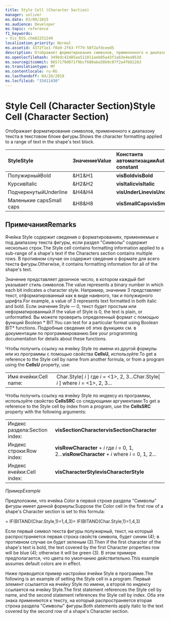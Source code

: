 ```yaml
---
title: Style Cell (Character Section)
manager: soliver
ms.date: 03/09/2015
ms.audience: Developer
ms.topic: reference
f1_keywords:
- Vis_DSS.chm82251249
localization_priority: Normal
ms.assetid: 4372f1e1-f0a9-2f63-ff79-58f2afdceed5
description: Отображает форматирование символов, примененного к диапазону текста в текстовом блоке фигуры.
ms.openlocfilehash: 349bdc42485aa511011aeb85a43f1ab3e4ea853d
ms.sourcegitcommit: 8657170d071f9bcf680aba50b9c07f2a4fb82283
ms.translationtype: MT
ms.contentlocale: ru-RU
ms.lasthandoff: 04/28/2019
ms.locfileid: "33411430"
---
```

# <a name="style-cell-character-section"></a><span data-ttu-id="05743-103">Style Cell (Character Section)</span><span class="sxs-lookup"><span data-stu-id="05743-103">Style Cell (Character Section)</span></span>

<span data-ttu-id="05743-104">Отображает форматирование символов, примененного к диапазону текста в текстовом блоке фигуры.</span><span class="sxs-lookup"><span data-stu-id="05743-104">Shows the character formatting applied to a range of text in the shape's text block.</span></span>
  
|<span data-ttu-id="05743-105">**Style**</span><span class="sxs-lookup"><span data-stu-id="05743-105">**Style**</span></span>|<span data-ttu-id="05743-106">**Значение**</span><span class="sxs-lookup"><span data-stu-id="05743-106">**Value**</span></span>|<span data-ttu-id="05743-107">**Константа автоматизации**</span><span class="sxs-lookup"><span data-stu-id="05743-107">**Automation constant**</span></span>|
|:-----|:-----|:-----|
| <span data-ttu-id="05743-108">Полужирный</span><span class="sxs-lookup"><span data-stu-id="05743-108">Bold</span></span>  <br/> | <span data-ttu-id="05743-109">&amp;H1</span><span class="sxs-lookup"><span data-stu-id="05743-109">&amp;H1</span></span>  <br/> |<span data-ttu-id="05743-110">**visBold**</span><span class="sxs-lookup"><span data-stu-id="05743-110">**visBold**</span></span> <br/> |
| <span data-ttu-id="05743-111">Курсив</span><span class="sxs-lookup"><span data-stu-id="05743-111">Italic</span></span>  <br/> | <span data-ttu-id="05743-112">&amp;H2</span><span class="sxs-lookup"><span data-stu-id="05743-112">&amp;H2</span></span>  <br/> |<span data-ttu-id="05743-113">**visItalic**</span><span class="sxs-lookup"><span data-stu-id="05743-113">**visItalic**</span></span> <br/> |
| <span data-ttu-id="05743-114">Подчеркнутый</span><span class="sxs-lookup"><span data-stu-id="05743-114">Underline</span></span>  <br/> | <span data-ttu-id="05743-115">&amp;H4</span><span class="sxs-lookup"><span data-stu-id="05743-115">&amp;H4</span></span>  <br/> |<span data-ttu-id="05743-116">**visUnderLine**</span><span class="sxs-lookup"><span data-stu-id="05743-116">**visUnderLine**</span></span> <br/> |
| <span data-ttu-id="05743-117">Маленькие caps</span><span class="sxs-lookup"><span data-stu-id="05743-117">Small caps</span></span>  <br/> | <span data-ttu-id="05743-118">&amp;H8</span><span class="sxs-lookup"><span data-stu-id="05743-118">&amp;H8</span></span>  <br/> |<span data-ttu-id="05743-119">**visSmallCaps**</span><span class="sxs-lookup"><span data-stu-id="05743-119">**visSmallCaps**</span></span> <br/> |
   
## <a name="remarks"></a><span data-ttu-id="05743-120">Примечания</span><span class="sxs-lookup"><span data-stu-id="05743-120">Remarks</span></span>

<span data-ttu-id="05743-121">Ячейка Style содержит сведения о форматированиях, применяемые к под диапазону текста фигуры, если раздел "Символы" содержит несколько строк.</span><span class="sxs-lookup"><span data-stu-id="05743-121">The Style cell contains formatting information applied to a sub-range of a shape's text if the Characters section contains multiple rows.</span></span> <span data-ttu-id="05743-122">В противном случае он содержит сведения о формате для всего текста фигуры.</span><span class="sxs-lookup"><span data-stu-id="05743-122">Otherwise, it contains formatting information for all of the shape's text.</span></span>
  
<span data-ttu-id="05743-123">Значение представляет двоичное число, в котором каждый бит указывает стиль символов.</span><span class="sxs-lookup"><span data-stu-id="05743-123">The value represents a binary number in which each bit indicates a character style.</span></span> <span data-ttu-id="05743-124">Например, значение 3 представляет текст, отформатированный как в виде наивного, так и полужирного шрифта.</span><span class="sxs-lookup"><span data-stu-id="05743-124">For example, a value of 3 represents text formatted in both italic and bold.</span></span> <span data-ttu-id="05743-125">Если значение Style — 0, текст будет простым или неформатированный.</span><span class="sxs-lookup"><span data-stu-id="05743-125">If the value of Style is 0, the text is plain, or unformatted.</span></span> <span data-ttu-id="05743-126">Вы можете проверить определенный формат с помощью функций Boolean \* BIT.</span><span class="sxs-lookup"><span data-stu-id="05743-126">You can test for a particular format using Boolean BIT\* functions.</span></span> <span data-ttu-id="05743-127">Подробные сведения об этих функциях см. в документации по программированию.</span><span class="sxs-lookup"><span data-stu-id="05743-127">See your programming documentation for details about these functions.</span></span>
  
<span data-ttu-id="05743-128">Чтобы получить ссылку на ячейку Style по имени из другой формулы или из программы с помощью свойства **CellsU,** используйте:</span><span class="sxs-lookup"><span data-stu-id="05743-128">To get a reference to the Style cell by name from another formula, or from a program using the **CellsU** property, use:</span></span> 
  
|||
|:-----|:-----|
| <span data-ttu-id="05743-129">Имя ячейки:</span><span class="sxs-lookup"><span data-stu-id="05743-129">Cell name:</span></span>  <br/> | <span data-ttu-id="05743-130">Char.Style[  *i*  ] где  *i*  = <1>, 2, 3...</span><span class="sxs-lookup"><span data-stu-id="05743-130">Char.Style[  *i*  ]            where  *i*  = <1>, 2, 3...</span></span>  <br/> |
   
<span data-ttu-id="05743-131">Чтобы получить ссылку на ячейку Style по индексу из программы, используйте свойство **CellsSRC** со следующими аргументами:</span><span class="sxs-lookup"><span data-stu-id="05743-131">To get a reference to the Style cell by index from a program, use the **CellsSRC** property with the following arguments:</span></span> 
  
|||
|:-----|:-----|
| <span data-ttu-id="05743-132">Индекс раздела:</span><span class="sxs-lookup"><span data-stu-id="05743-132">Section index:</span></span>  <br/> |<span data-ttu-id="05743-133">**visSectionCharacter**</span><span class="sxs-lookup"><span data-stu-id="05743-133">**visSectionCharacter**</span></span> <br/> |
| <span data-ttu-id="05743-134">Индекс строки:</span><span class="sxs-lookup"><span data-stu-id="05743-134">Row index:</span></span>  <br/> |<span data-ttu-id="05743-135">**visRowCharacter**  +   *i* где *i* = 0, 1, 2...</span><span class="sxs-lookup"><span data-stu-id="05743-135">**visRowCharacter** +  *i*            where  *i*  = 0, 1, 2...</span></span>  <br/> |
| <span data-ttu-id="05743-136">Индекс ячейки:</span><span class="sxs-lookup"><span data-stu-id="05743-136">Cell index:</span></span>  <br/> |<span data-ttu-id="05743-137">**visCharacterStyle**</span><span class="sxs-lookup"><span data-stu-id="05743-137">**visCharacterStyle**</span></span> <br/> |
   
 <span data-ttu-id="05743-138">*Пример*</span><span class="sxs-lookup"><span data-stu-id="05743-138">*Example*</span></span> 
  
<span data-ttu-id="05743-139">Предположим, что ячейка Color в первой строке раздела "Символы" фигуры имеет данной формулы:</span><span class="sxs-lookup"><span data-stu-id="05743-139">Suppose the Color cell in the first row of a shape's Character section is set to this formula:</span></span>
  
<span data-ttu-id="05743-140">= IF(BITAND(Char.Style,1)=1,4,3)</span><span class="sxs-lookup"><span data-stu-id="05743-140">= IF(BITAND(Char.Style,1)=1,4,3)</span></span>
  
<span data-ttu-id="05743-141">Если первый символ текста фигуры полужирный, текст, на который распространяется первая строка свойств символа, будет синим (4); в противном случае он будет зеленым (3).</span><span class="sxs-lookup"><span data-stu-id="05743-141">Then if the first character of the shape's text is bold, the text covered by the first Character properties row will be blue (4); otherwise it will be green (3).</span></span> <span data-ttu-id="05743-142">В этом примере предполагается, что цвета по умолчанию действительно.</span><span class="sxs-lookup"><span data-stu-id="05743-142">This example assumes default colors are in effect.</span></span>
  
<span data-ttu-id="05743-143">Ниже приводится пример настройки ячейки Style в программе.</span><span class="sxs-lookup"><span data-stu-id="05743-143">The following is an example of setting the Style cell in a program.</span></span> <span data-ttu-id="05743-144">Первый элемент ссылается на ячейку Style по имени, а второй по индексу ссылается на ячейку Style.</span><span class="sxs-lookup"><span data-stu-id="05743-144">The first statement references the Style cell by name, and the second statement references the Style cell by index.</span></span> <span data-ttu-id="05743-145">Оба эти знака применяются к тексту, на который распространяется вторая строка раздела "Символы" фигуры.</span><span class="sxs-lookup"><span data-stu-id="05743-145">Both statements apply italic to the text covered by the second row of a shape's Character section.</span></span>
  

